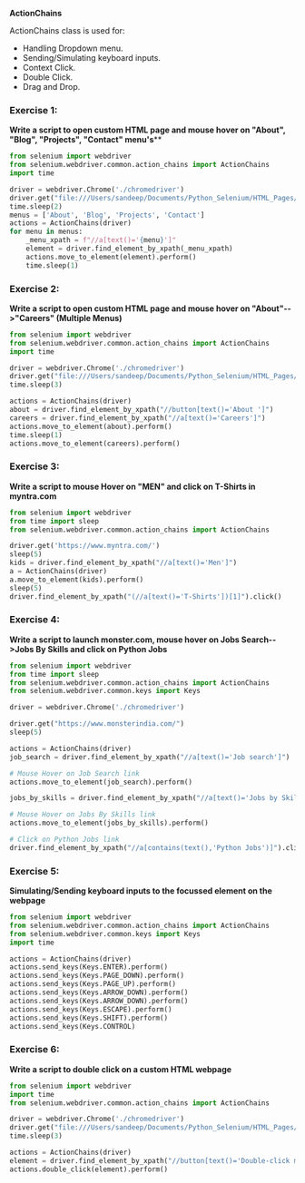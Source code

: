 **ActionChains**

ActionChains class is used for:
* Handling Dropdown menu.
* Sending/Simulating keyboard inputs.
* Context Click.
* Double Click.
* Drag and Drop.

### Exercise 1:
**Write a script to open custom HTML page and mouse hover on "About", "Blog", "Projects", "Contact" menu's****
```python
from selenium import webdriver
from selenium.webdriver.common.action_chains import ActionChains
import time

driver = webdriver.Chrome('./chromedriver')
driver.get("file:///Users/sandeep/Documents/Python_Selenium/HTML_Pages/Mouse_Hover.html#")
time.sleep(2)
menus = ['About', 'Blog', 'Projects', 'Contact']
actions = ActionChains(driver)
for menu in menus:
    _menu_xpath = f"//a[text()='{menu}']"
    element = driver.find_element_by_xpath(_menu_xpath)
    actions.move_to_element(element).perform()
    time.sleep(1)
```
### Exercise 2:
**Write a script to open custom HTML page and mouse hover on "About"-->"Careers" (Multiple Menus)**

```python
from selenium import webdriver
from selenium.webdriver.common.action_chains import ActionChains
import time

driver = webdriver.Chrome('./chromedriver')
driver.get("file:///Users/sandeep/Documents/Python_Selenium/HTML_Pages/Multiple_Menue.html#home")
time.sleep(3)

actions = ActionChains(driver)
about = driver.find_element_by_xpath("//button[text()='About ']")
careers = driver.find_element_by_xpath("//a[text()='Careers']")
actions.move_to_element(about).perform()
time.sleep(1)
actions.move_to_element(careers).perform()
```
### Exercise 3:
**Write a script to mouse Hover on "MEN" and click on T-Shirts in myntra.com**
```python
from selenium import webdriver
from time import sleep
from selenium.webdriver.common.action_chains import ActionChains

driver.get('https://www.myntra.com/')
sleep(5)
kids = driver.find_element_by_xpath("//a[text()='Men']")
a = ActionChains(driver)
a.move_to_element(kids).perform()
sleep(5)
driver.find_element_by_xpath("(//a[text()='T-Shirts'])[1]").click()
```
### Exercise 4:
**Write a script to launch monster.com, mouse hover on Jobs Search-->Jobs By Skills and click on Python Jobs**
```python
from selenium import webdriver
from time import sleep
from selenium.webdriver.common.action_chains import ActionChains
from selenium.webdriver.common.keys import Keys

driver = webdriver.Chrome('./chromedriver')

driver.get("https://www.monsterindia.com/")
sleep(5)

actions = ActionChains(driver)
job_search = driver.find_element_by_xpath("//a[text()='Job search']")

# Mouse Hover on Job Search link
actions.move_to_element(job_search).perform()

jobs_by_skills = driver.find_element_by_xpath("//a[text()='Jobs by Skills']")

# Mouse Hover on Jobs By Skills link
actions.move_to_element(jobs_by_skills).perform()

# Click on Python Jobs link
driver.find_element_by_xpath("//a[contains(text(),'Python Jobs')]").click()
```

### Exercise 5:
**Simulating/Sending keyboard inputs to the focussed element on the webpage**

```python
from selenium import webdriver
from selenium.webdriver.common.action_chains import ActionChains
from selenium.webdriver.common.keys import Keys
import time

actions = ActionChains(driver)
actions.send_keys(Keys.ENTER).perform()
actions.send_keys(Keys.PAGE_DOWN).perform()
actions.send_keys(Keys.PAGE_UP).perform()
actions.send_keys(Keys.ARROW_DOWN).perform()
actions.send_keys(Keys.ARROW_DOWN).perform()
actions.send_keys(Keys.ESCAPE).perform()
actions.send_keys(Keys.SHIFT).perform()
actions.send_keys(Keys.CONTROL)
```
### Exercise 6:
**Write a script to double click on a custom HTML webpage**
```python
from selenium import webdriver
import time
from selenium.webdriver.common.action_chains import ActionChains

driver = webdriver.Chrome('./chromedriver')
driver.get("file:///Users/sandeep/Documents/Python_Selenium/HTML_Pages/Double_Click.html")
time.sleep(3)

actions = ActionChains(driver)
element = driver.find_element_by_xpath("//button[text()='Double-click me']")
actions.double_click(element).perform()
```
